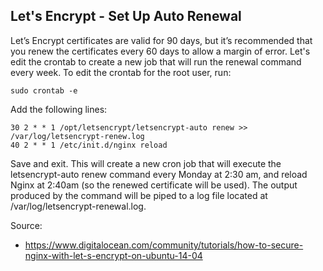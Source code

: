 ## Let's Encrypt - Set Up Auto Renewal

Let’s Encrypt certificates are valid for 90 days, but it’s recommended that you renew the
certificates every 60 days to allow a margin of error.
Let's edit the crontab to create a new job that will run the renewal command every week.
To edit the crontab for the root user, run:

```
sudo crontab -e
```

Add the following lines:

```
30 2 * * 1 /opt/letsencrypt/letsencrypt-auto renew >> /var/log/letsencrypt-renew.log
40 2 * * 1 /etc/init.d/nginx reload
```

Save and exit. This will create a new cron job that will execute the letsencrypt-auto renew
command every Monday at 2:30 am, and reload Nginx at 2:40am (so the renewed certificate will be used).
The output produced by the command will be piped to a log file located at /var/log/letsencrypt-renewal.log.

Source:

- https://www.digitalocean.com/community/tutorials/how-to-secure-nginx-with-let-s-encrypt-on-ubuntu-14-04

